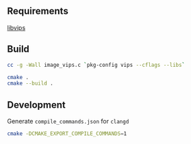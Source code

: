 ## Requirements

[libvips](https://github.com/libvips/libvips)

## Build

```bash
cc -g -Wall image_vips.c `pkg-config vips --cflags --libs`
```

```bash
cmake .
cmake --build .
```

## Development

Generate `compile_commands.json` for `clangd`
```bash
cmake -DCMAKE_EXPORT_COMPILE_COMMANDS=1
```
